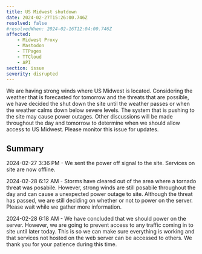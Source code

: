 ```yaml
---
title: US Midwest shutdown
date: 2024-02-27T15:26:00.746Z
resolved: false
#resolvedWhen: 2024-02-16T12:04:00.746Z
affected:
    - Midwest Proxy
    - Mastodon
    - TTPages
    - TTCloud
    - API
section: issue
severity: disrupted
---
```


We are having strong winds where US Midwest is located. Considering the weather that is forecasted for tomorrow and the threats that are possible, we have decided the shut down the site until the weather passes or when the weather calms down below severe levels. The system that is pushing to the site may cause power outages. Other discussions will be made throughout the day and tomorrow to determine when we should allow access to US Midwest. Please monitor this issue for updates.

## Summary
2024-02-27 3:36 PM - We sent the power off signal to the site. Services on site are now offline.

2024-02-28 6:12 AM - Storms have cleared out of the area where a tornado threat was posabile. However, strong winds are still posabile throughout the day and can cause a unexpected power outage to site. Although the threat has passed, we are still deciding on whether or not to power on the server. Please wait while we gather more information.

2024-02-28 6:18 AM - We have concluded that we should power on the server. However, we are going to prevent access to any traffic coming in to site until later today. This is so we can make sure everything is working and that services not hosted on the web server can be accessed to others. We thank you for your patience during this time.